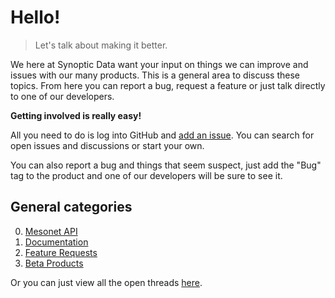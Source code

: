 # Hello!
> Let's talk about making it better.

We here at Synoptic Data want your input on things we can improve and issues with our many products.  This is a general area to discuss these topics.  From here you can report a bug, request a feature or just talk directly to one of our developers.

**Getting involved is really easy!**

All you need to do is log into GitHub and [add an issue](https://github.com/synoptic/issues/issues).  You can search for open issues and discussions or start your own.

You can also report a bug and things that seem suspect, just add the "Bug" tag to the product and one of our developers will be sure to see it.

## General categories

0. [Mesonet API](https://github.com/synoptic/issues/labels/Mesonet%20API)
0. [Documentation](https://github.com/synoptic/issues/labels/documentation)
0. [Feature Requests](https://github.com/synoptic/issues/labels/feature%20request)
0. [Beta Products](https://github.com/synoptic/issues/labels/beta%20products)

Or you can just view all the open threads [here](https://github.com/synoptic/issues).
